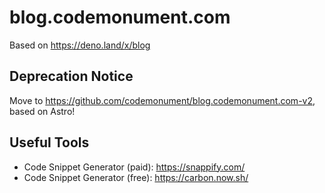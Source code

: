 # blog.codemonument.com

Based on https://deno.land/x/blog

## Deprecation Notice

Move to https://github.com/codemonument/blog.codemonument.com-v2, based on Astro!

## Useful Tools

- Code Snippet Generator (paid): https://snappify.com/
- Code Snippet Generator (free): https://carbon.now.sh/
